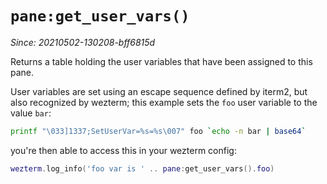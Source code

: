 # `pane:get_user_vars()`

*Since: 20210502-130208-bff6815d*

Returns a table holding the user variables that have been assigned
to this pane.

User variables are set using an escape sequence defined by iterm2, but
also recognized by wezterm; this example sets the `foo` user variable
to the value `bar`:

```bash
printf "\033]1337;SetUserVar=%s=%s\007" foo `echo -n bar | base64`
```

you're then able to access this in your wezterm config:

```lua
wezterm.log_info('foo var is ' .. pane:get_user_vars().foo)
```


